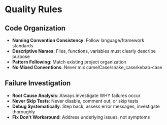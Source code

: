   # Quality Rules

  ## Code Organization
  - **Naming Convention Consistency**: Follow language/framework standards
  - **Descriptive Names**: Files, functions, variables must clearly describe purpose
  - **Pattern Following**: Match existing project organization
  - **No Mixed Conventions**: Never mix camelCase/snake_case/kebab-case

  ## Failure Investigation
  - **Root Cause Analysis**: Always investigate WHY failures occur
  - **Never Skip Tests**: Never disable, comment out, or skip tests
  - **Debug Systematically**: Step back, assess error messages, investigate thoroughly
  - **Fix Don't Workaround**: Address underlying issues, not symptoms

